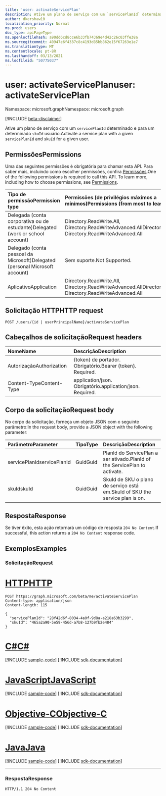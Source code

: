 ```yaml
---
title: 'user: activateServicePlan'
description: Ative um plano de serviço com um `servicePlanId` determinado e para um determinado `skuId` usuário.
author: dkershaw10
localization_priority: Normal
ms.prod: users
doc_type: apiPageType
ms.openlocfilehash: a90dd6cd8cce6b33fb74369e4d42c26c03ffe38a
ms.sourcegitcommit: 40947e6f4337c8c4193d85bb862e15f67263e1e7
ms.translationtype: MT
ms.contentlocale: pt-BR
ms.lasthandoff: 03/13/2021
ms.locfileid: "50775037"
---
```

# <a name="user-activateserviceplan"></a><span data-ttu-id="b5a07-103">user: activateServicePlan</span><span class="sxs-lookup"><span data-stu-id="b5a07-103">user: activateServicePlan</span></span>

<span data-ttu-id="b5a07-104">Namespace: microsoft.graph</span><span class="sxs-lookup"><span data-stu-id="b5a07-104">Namespace: microsoft.graph</span></span>

[!INCLUDE [beta-disclaimer](../../includes/beta-disclaimer.md)]

<span data-ttu-id="b5a07-105">Ative um plano de serviço com um `servicePlanId` determinado e para um determinado `skuId` usuário.</span><span class="sxs-lookup"><span data-stu-id="b5a07-105">Activate a service plan with a given `servicePlanId` and `skuId` for a given user.</span></span>

## <a name="permissions"></a><span data-ttu-id="b5a07-106">Permissões</span><span class="sxs-lookup"><span data-stu-id="b5a07-106">Permissions</span></span>

<span data-ttu-id="b5a07-p101">Uma das seguintes permissões é obrigatória para chamar esta API. Para saber mais, incluindo como escolher permissões, confira [Permissões](/graph/permissions-reference).</span><span class="sxs-lookup"><span data-stu-id="b5a07-p101">One of the following permissions is required to call this API. To learn more, including how to choose permissions, see [Permissions](/graph/permissions-reference).</span></span>

|<span data-ttu-id="b5a07-109">Tipo de permissão</span><span class="sxs-lookup"><span data-stu-id="b5a07-109">Permission type</span></span>|<span data-ttu-id="b5a07-110">Permissões (de privilégios máximos a mínimos)</span><span class="sxs-lookup"><span data-stu-id="b5a07-110">Permissions (from most to least privileged)</span></span>|
| :--- | :--- |
| <span data-ttu-id="b5a07-111">Delegada (conta corporativa ou de estudante)</span><span class="sxs-lookup"><span data-stu-id="b5a07-111">Delegated (work or school account)</span></span> | <span data-ttu-id="b5a07-112">Directory.ReadWrite.All, Directory.ReadWriteAdvanced.All</span><span class="sxs-lookup"><span data-stu-id="b5a07-112">Directory.ReadWrite.All, Directory.ReadWriteAdvanced.All</span></span> |
| <span data-ttu-id="b5a07-113">Delegado (conta pessoal da Microsoft)</span><span class="sxs-lookup"><span data-stu-id="b5a07-113">Delegated (personal Microsoft account)</span></span> | <span data-ttu-id="b5a07-114">Sem suporte.</span><span class="sxs-lookup"><span data-stu-id="b5a07-114">Not Supported.</span></span> |
| <span data-ttu-id="b5a07-115">Aplicativo</span><span class="sxs-lookup"><span data-stu-id="b5a07-115">Application</span></span> | <span data-ttu-id="b5a07-116">Directory.ReadWrite.All, Directory.ReadWriteAdvanced.All</span><span class="sxs-lookup"><span data-stu-id="b5a07-116">Directory.ReadWrite.All, Directory.ReadWriteAdvanced.All</span></span> |

## <a name="http-request"></a><span data-ttu-id="b5a07-117">Solicitação HTTP</span><span class="sxs-lookup"><span data-stu-id="b5a07-117">HTTP request</span></span>

<!-- {
  "blockType": "ignored"
}
-->

``` http
POST /users/{id | userPrincipalName}/activateServicePlan
```

## <a name="request-headers"></a><span data-ttu-id="b5a07-118">Cabeçalhos de solicitação</span><span class="sxs-lookup"><span data-stu-id="b5a07-118">Request headers</span></span>

| <span data-ttu-id="b5a07-119">Nome</span><span class="sxs-lookup"><span data-stu-id="b5a07-119">Name</span></span> | <span data-ttu-id="b5a07-120">Descrição</span><span class="sxs-lookup"><span data-stu-id="b5a07-120">Description</span></span> |
| :--- | :--- |
| <span data-ttu-id="b5a07-121">Autorização</span><span class="sxs-lookup"><span data-stu-id="b5a07-121">Authorization</span></span> | <span data-ttu-id="b5a07-p102">{token} de portador. Obrigatório.</span><span class="sxs-lookup"><span data-stu-id="b5a07-p102">Bearer {token}. Required.</span></span> |
| <span data-ttu-id="b5a07-124">Content-Type</span><span class="sxs-lookup"><span data-stu-id="b5a07-124">Content-Type</span></span> | <span data-ttu-id="b5a07-p103">application/json. Obrigatório.</span><span class="sxs-lookup"><span data-stu-id="b5a07-p103">application/json. Required.</span></span> |

## <a name="request-body"></a><span data-ttu-id="b5a07-127">Corpo da solicitação</span><span class="sxs-lookup"><span data-stu-id="b5a07-127">Request body</span></span>

<span data-ttu-id="b5a07-128">No corpo da solicitação, forneça um objeto JSON com o seguinte parâmetro:</span><span class="sxs-lookup"><span data-stu-id="b5a07-128">In the request body, provide a JSON object with the following parameter:</span></span>

| <span data-ttu-id="b5a07-129">Parâmetro</span><span class="sxs-lookup"><span data-stu-id="b5a07-129">Parameter</span></span> | <span data-ttu-id="b5a07-130">Tipo</span><span class="sxs-lookup"><span data-stu-id="b5a07-130">Type</span></span> | <span data-ttu-id="b5a07-131">Descrição</span><span class="sxs-lookup"><span data-stu-id="b5a07-131">Description</span></span> |
| :--- | :--- | :--- |
| <span data-ttu-id="b5a07-132">servicePlanId</span><span class="sxs-lookup"><span data-stu-id="b5a07-132">servicePlanId</span></span> | <span data-ttu-id="b5a07-133">Guid</span><span class="sxs-lookup"><span data-stu-id="b5a07-133">Guid</span></span> | <span data-ttu-id="b5a07-134">PlanId do ServicePlan a ser ativado.</span><span class="sxs-lookup"><span data-stu-id="b5a07-134">PlanId of the ServicePlan to activate.</span></span> |
| <span data-ttu-id="b5a07-135">skuId</span><span class="sxs-lookup"><span data-stu-id="b5a07-135">skuId</span></span> | <span data-ttu-id="b5a07-136">Guid</span><span class="sxs-lookup"><span data-stu-id="b5a07-136">Guid</span></span> | <span data-ttu-id="b5a07-137">SkuId de SKU o plano de serviço está em.</span><span class="sxs-lookup"><span data-stu-id="b5a07-137">SkuId of SKU the service plan is on.</span></span> |

## <a name="response"></a><span data-ttu-id="b5a07-138">Resposta</span><span class="sxs-lookup"><span data-stu-id="b5a07-138">Response</span></span>

<span data-ttu-id="b5a07-139">Se tiver êxito, esta ação retornará um código de resposta `204 No Content`.</span><span class="sxs-lookup"><span data-stu-id="b5a07-139">If successful, this action returns a `204 No Content` response code.</span></span>

## <a name="examples"></a><span data-ttu-id="b5a07-140">Exemplos</span><span class="sxs-lookup"><span data-stu-id="b5a07-140">Examples</span></span>

### <a name="request"></a><span data-ttu-id="b5a07-141">Solicitação</span><span class="sxs-lookup"><span data-stu-id="b5a07-141">Request</span></span>


# <a name="http"></a>[<span data-ttu-id="b5a07-142">HTTP</span><span class="sxs-lookup"><span data-stu-id="b5a07-142">HTTP</span></span>](#tab/http)
<!-- {
  "blockType": "request",
  "name": "user_activateserviceplan"
}
-->

``` http
POST https://graph.microsoft.com/beta/me/activateServicePlan
Content-type: application/json
Content-length: 115

{
  "servicePlanId": "28f42d6f-8034-4a0f-9d8a-a218a63b3299",
  "skuId": "465a2a90-5e59-456d-a7b8-127b9fb2e484"
}
```
# <a name="c"></a>[<span data-ttu-id="b5a07-143">C#</span><span class="sxs-lookup"><span data-stu-id="b5a07-143">C#</span></span>](#tab/csharp)
[!INCLUDE [sample-code](../includes/snippets/csharp/user-activateserviceplan-csharp-snippets.md)]
[!INCLUDE [sdk-documentation](../includes/snippets/snippets-sdk-documentation-link.md)]

# <a name="javascript"></a>[<span data-ttu-id="b5a07-144">JavaScript</span><span class="sxs-lookup"><span data-stu-id="b5a07-144">JavaScript</span></span>](#tab/javascript)
[!INCLUDE [sample-code](../includes/snippets/javascript/user-activateserviceplan-javascript-snippets.md)]
[!INCLUDE [sdk-documentation](../includes/snippets/snippets-sdk-documentation-link.md)]

# <a name="objective-c"></a>[<span data-ttu-id="b5a07-145">Objective-C</span><span class="sxs-lookup"><span data-stu-id="b5a07-145">Objective-C</span></span>](#tab/objc)
[!INCLUDE [sample-code](../includes/snippets/objc/user-activateserviceplan-objc-snippets.md)]
[!INCLUDE [sdk-documentation](../includes/snippets/snippets-sdk-documentation-link.md)]

# <a name="java"></a>[<span data-ttu-id="b5a07-146">Java</span><span class="sxs-lookup"><span data-stu-id="b5a07-146">Java</span></span>](#tab/java)
[!INCLUDE [sample-code](../includes/snippets/java/user-activateserviceplan-java-snippets.md)]
[!INCLUDE [sdk-documentation](../includes/snippets/snippets-sdk-documentation-link.md)]

---


### <a name="response"></a><span data-ttu-id="b5a07-147">Resposta</span><span class="sxs-lookup"><span data-stu-id="b5a07-147">Response</span></span>

<!-- {
  "blockType": "response",
  "truncated": true
}
-->

``` http
HTTP/1.1 204 No Content
```
